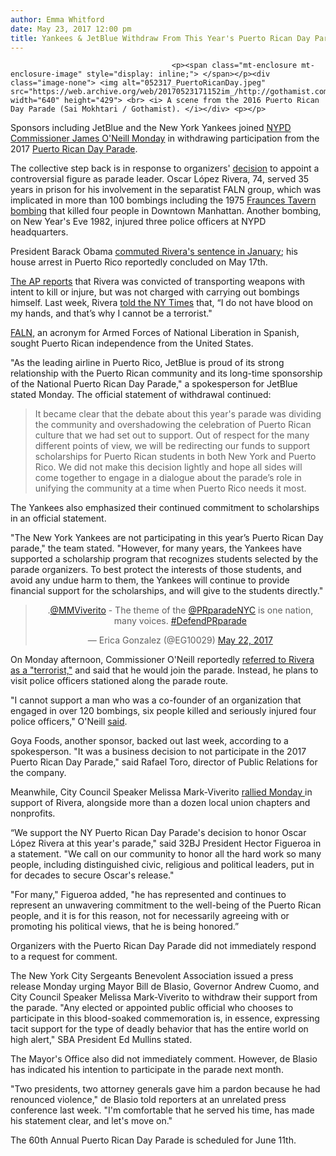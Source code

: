 ```yaml
---
author: Emma Whitford
date: May 23, 2017 12:00 pm
title: Yankees & JetBlue Withdraw From This Year's Puerto Rican Day Parade
---
```


	
										<p><span class="mt-enclosure mt-enclosure-image" style="display: inline;"> </span></p><div class="image-none"> <img alt="052317_PuertoRicanDay.jpeg" src="https://web.archive.org/web/20170523171152im_/http://gothamist.com/attachments/nyc_ewhitford/052317_PuertoRicanDay.jpeg" width="640" height="429"> <br> <i> A scene from the 2016 Puerto Rican Day Parade (Sai Mokhtari / Gothamist). </i></div> <p></p>

<p>Sponsors including JetBlue and the New York Yankees joined <a href="https://web.archive.org/web/20170523171152/https://www.dnainfo.com/new-york/20170522/civic-center/james-oneill-nypd-puerto-rican-day-parade-oscar-lpez-rivera">NYPD Commissioner James O&apos;Neill Monday</a> in withdrawing participation from the 2017 <a href="https://web.archive.org/web/20170523171152/http://gothamist.com/2016/06/13/puerto_rican_parade_2016.php#photo-3">Puerto Rican Day Parade</a>. </p>

<p>The collective step back is in response to organizers&apos; <a href="https://web.archive.org/web/20170523171152/http://gothamist.com/2016/06/13/puerto_rican_parade_2016.php#photo-3">decision</a> to appoint a controversial figure as parade leader. Oscar L&#xF3;pez Rivera, 74, served 35 years in prison for his involvement in the separatist FALN group, which was implicated in more than 100 bombings including the 1975 <a href="https://web.archive.org/web/20170523171152/https://www.dnainfo.com/new-york/20170120/civic-center/oscar-lopez-rivera-clemency-fraunces-tavern-bombing-joseph-connor">Fraunces Tavern bombing</a> that killed four people in Downtown Manhattan. Another bombing, on New Year&apos;s Eve 1982, injured three police officers at NYPD headquarters. </p>

<p>President Barack Obama <a href="https://web.archive.org/web/20170523171152/https://www.dnainfo.com/new-york/20170120/civic-center/oscar-lopez-rivera-clemency-fraunces-tavern-bombing-joseph-connor">commuted Rivera&apos;s sentence in January</a>; his house arrest in Puerto Rico reportedly concluded on May 17th. </p>

<p><a href="https://web.archive.org/web/20170523171152/http://www.syracuse.com/state/index.ssf/2017/05/ny_yankees_jetblue_pull_support_for_new_york_city_puerto_rican_day_parade.html">The AP reports</a> that Rivera was convicted of transporting weapons with intent to kill or injure, but was not charged with carrying out bombings himself. Last week, Rivera <a href="https://web.archive.org/web/20170523171152/https://www.nytimes.com/2017/05/17/nyregion/puerto-rican-day-parade-plants-its-flag-in-disputed-territory.html?_r=0">told the NY Times</a> that, &#x201C;I do not have blood on my hands, and that&#x2019;s why I cannot be a terrorist.&quot; </p>

<p><a href="https://web.archive.org/web/20170523171152/https://www.britannica.com/topic/FALN">FALN</a>, an acronym for Armed Forces of National Liberation in Spanish, sought Puerto Rican independence from the United States. </p>

<p>&quot;As the leading airline in Puerto Rico, JetBlue is proud of its strong relationship with the Puerto Rican community and its long-time sponsorship of the National Puerto Rican Day Parade,&quot; a spokesperson for JetBlue stated Monday. The official statement of withdrawal continued: </p>

<blockquote>It became clear that the debate about this year&apos;s parade was dividing the community and overshadowing the celebration of Puerto Rican culture that we had set out to support. Out of respect for the many different points of view, we will be redirecting our funds to support scholarships for Puerto Rican students in both New York and Puerto Rico. We did not make this decision lightly and hope all sides will come together to engage in a dialogue about the parade&#x2019;s role in unifying the community at a time when Puerto Rico needs it most.</blockquote>

<p>The Yankees also emphasized their continued commitment to scholarships in an official statement. </p>

<p>&quot;The New York Yankees are not participating in this year&#x2019;s Puerto Rican Day parade,&quot; the team stated. &quot;However, for many years, the Yankees have supported a scholarship program that recognizes students selected by the parade organizers. To best protect the interests of those students, and avoid any undue harm to them, the Yankees will continue to provide financial support for the scholarships, and will give to the students directly.&quot; </p>

<center><blockquote class="twitter-tweet" data-lang="en"><p lang="en" dir="ltr">.<a href="https://web.archive.org/web/20170523171152/https://twitter.com/MMViverito">@MMViverito</a> - The theme of the <a href="https://web.archive.org/web/20170523171152/https://twitter.com/PRparadeNYC">@PRparadeNYC</a>  is one nation, many voices. <a href="https://web.archive.org/web/20170523171152/https://twitter.com/hashtag/DefendPRparade?src=hash">#DefendPRparade</a></p>&#x2014; Erica Gonzalez (@EG10029) <a href="https://web.archive.org/web/20170523171152/https://twitter.com/EG10029/status/866695164714209281">May 22, 2017</a></blockquote>
<script async src="//web.archive.org/web/20170523171152js_/http://platform.twitter.com/widgets.js" charset="utf-8"></script></center>

<p>On Monday afternoon, Commissioner O&apos;Neill reportedly <a href="https://web.archive.org/web/20170523171152/https://www.dnainfo.com/new-york/20170522/civic-center/james-oneill-nypd-puerto-rican-day-parade-oscar-lpez-rivera">referred to Rivera as a &quot;terrorist,&quot;</a> and said that he would join the parade. Instead, he plans to visit police officers stationed along the parade route.</p>

<p>&quot;I cannot support a man who was a co-founder of an organization that engaged in over 120 bombings, six people killed and seriously injured four police officers,&quot; O&apos;Neill <a href="https://web.archive.org/web/20170523171152/http://www.syracuse.com/state/index.ssf/2017/05/ny_yankees_jetblue_pull_support_for_new_york_city_puerto_rican_day_parade.html">said</a>. </p>

<p>Goya Foods, another sponsor, backed out last week, according to a spokesperson. &quot;It was a business decision to not participate in the 2017 Puerto Rican Day Parade,&quot; said Rafael Toro, director of Public Relations for the company. </p>

<p>Meanwhile, City Council Speaker Melissa Mark-Viverito <a href="https://web.archive.org/web/20170523171152/https://twitter.com/latinojustice/status/866628337627693056">rallied Monday </a>in support of Rivera, alongside more than a dozen local union chapters and nonprofits. </p>

<p>&#x201C;We support the NY Puerto Rican Day Parade&apos;s decision to honor Oscar L&#xF3;pez Rivera at this year&apos;s parade,&quot; said 32BJ President Hector Figueroa in a statement. &quot;We call on our community to honor all the hard work so many people, including distinguished civic, religious and political leaders, put in for decades to secure Oscar&apos;s release.&quot; </p>

<p>&quot;For many,&quot; Figueroa added, &quot;he has represented and continues to represent an unwavering commitment to the well-being of the Puerto Rican people, and it is for this reason, not for necessarily agreeing with or promoting his political views, that he is being honored.&#x201D;</p>

<p>Organizers with the Puerto Rican Day Parade did not immediately respond to a request for comment. </p>

<p>The New York City Sergeants Benevolent Association issued a press release Monday urging Mayor Bill de Blasio, Governor Andrew Cuomo, and City Council Speaker Melissa Mark-Viverito to withdraw their support from the parade. &quot;Any elected or appointed public official who chooses to participate in this blood-soaked commemoration is, in essence, expressing tacit support for the type of deadly behavior that has the entire world on high alert,&quot; SBA President Ed Mullins stated.</p>

<p>The Mayor&apos;s Office also did not immediately comment. However, de Blasio has indicated his intention to participate in the parade next month. </p>

<p>&quot;Two presidents, two attorney generals gave him a pardon because he had renounced violence,&quot; de Blasio told reporters at an unrelated press conference last week. &quot;I&apos;m comfortable that he served his time, has made his statement clear, and let&apos;s move on.&quot;</p>

<p>The 60th Annual Puerto Rican Day Parade is scheduled for June 11th. </p>					
										
									
				